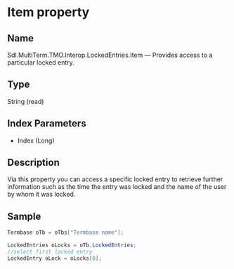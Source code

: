 # Item property

## Name

Sdl.MultiTerm.TMO.Interop.LockedEntries.Item —          Provides access to a particular locked entry.

## Type

String
(read)

## Index Parameters

* Index (Long)

## Description

Via this property you can access a specific locked entry to retrieve further information such as the time the entry was locked and the name of the user by whom it was locked.

## Sample


```cs
Termbase oTb = oTbs["Termbase name"];

LockedEntries oLocks = oTb.LockedEntries;
//select first locked entry
LockedEntry oLock = oLocks[0];
```
